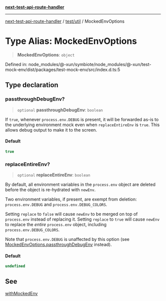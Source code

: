 [**next-test-api-route-handler**](../../../README.md)

***

[next-test-api-route-handler](../../../README.md) / [test/util](../README.md) / MockedEnvOptions

# Type Alias: MockedEnvOptions

> **MockedEnvOptions**: `object`

Defined in: node\_modules/@-xun/symbiote/node\_modules/@-xun/test-mock-env/dist/packages/test-mock-env/src/index.d.ts:5

## Type declaration

### passthroughDebugEnv?

> `optional` **passthroughDebugEnv**: `boolean`

If `true`, whenever `process.env.DEBUG` is present, it will be forwarded
as-is to the underlying environment mock even when `replaceEntireEnv` is
`true`. This allows debug output to make it to the screen.

#### Default

```ts
true
```

### replaceEntireEnv?

> `optional` **replaceEntireEnv**: `boolean`

By default, all environment variables in the `process.env` object are
deleted before the object is re-hydrated with `newEnv`.

Two environment variables, if present, are exempt from deletion:
`process.env.DEBUG` and `process.env.DEBUG_COLORS`.

Setting `replace` to `false` will cause `newEnv` to be merged on top of
`process.env` instead of replacing it. Setting `replace` to `true` will
cause `newEnv` to replace the _entire_ `process.env` object, including
`process.env.DEBUG_COLORS`.

Note that `process.env.DEBUG` is unaffected by this option (see
[MockedEnvOptions.passthroughDebugEnv](MockedEnvOptions.md#passthroughdebugenv) instead).

#### Default

```ts
undefined
```

## See

[withMockedEnv](../functions/withMockedEnv.md)
